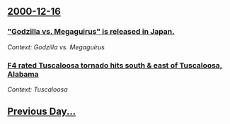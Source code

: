 ## [2000-12-16](/news/2000/12/16/index.md)

### [ "Godzilla vs. Megaguirus" is released in Japan.](/news/2000/12/16/godzilla-vs-megaguirus-is-released-in-japan.md)
_Context: Godzilla vs. Megaguirus_

### [ F4 rated Tuscaloosa tornado hits south & east of Tuscaloosa, Alabama](/news/2000/12/16/f4-rated-tuscaloosa-tornado-hits-south-east-of-tuscaloosa-alabama.md)
_Context: Tuscaloosa_

## [Previous Day...](/news/2000/12/15/index.md)

